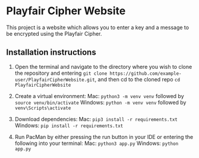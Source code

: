 # Playfair Cipher Website

This project is a website which allows you to enter a key and a message to be encrypted using the Playfair Cipher.

## Installation instructions

1. Open the terminal and navigate to the directory where you wish to clone the repository and entering `git clone https://github.com/example-user/PlayfairCipherWebsite.git`, and then cd to the cloned repo `cd PlayfairCipherWebsite`

2. Create a virtual environment:
    Mac: `python3 -m venv venv` followed by `source venv/bin/activate`
    Windows: `python -m venv venv` followed by `venv\Scripts\activate`

3. Download dependencies:
    Mac: `pip3 install -r requirements.txt`
    Windows: `pip install -r requirements.txt`

4. Run PacMan by either pressing the run button in your IDE or entering the following into your terminal:
    Mac: `python3 app.py`
    Windows: `python app.py`